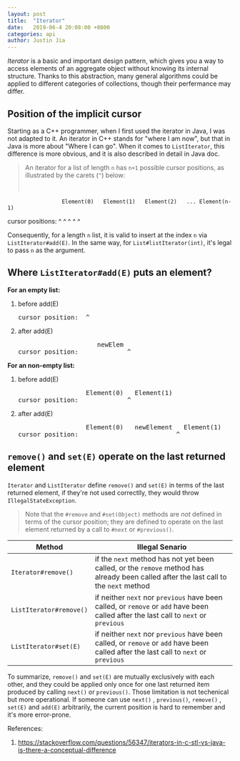 ```yaml
---
layout: post
title:  "Iterator"
date:   2019-06-4 20:08:00 +0800
categories: api
author: Justin Jia
---
```


*Iterator* is a basic and important design pattern, which gives you a way to access elements of an aggregate object without knowing its internal structure. Thanks to this abstraction, many general algorithms could be applied to different categories of collections, though their perfermance may differ.

## Position of the implicit cursor

Starting as a C++ programmer, when I first used the iterator in Java, I was not adapted to it. An iterator in C++ stands for "where I am now", but that in Java is more about "Where I can go". When it comes to `ListIterator`, this difference is more obvious, and it is also described in detail in Java doc.

> An iterator for a list of length `n` has `n+1` possible cursor positions, as illustrated by the carets (`^`) below:
> 
><PRE>
                     Element(0)   Element(1)   Element(2)   ... Element(n-1)
cursor positions:  ^            ^            ^            ^                  ^
></PRE>

Consequently, for a length `n` list, it is valid to insert at the index `n` via `ListIterator#add(E)`. In the same way, for `List#listIterator(int)`, it's legal to pass `n` as the argument.

## Where `ListIterator#add(E)` puts an element?

**For an empty list:**

1. before add(E)
   <PRE>
   cursor position:  ^
   </PRE>
2. after add(E)
   <PRE>
                        newElem
   cursor position:             ^
   </PRE>

**For an non-empty list:**

1. before add(E)

   <PRE>
                     Element(0)   Element(1)
   cursor position:             ^
   </PRE>

2. after add(E)
   <PRE>
                     Element(0)   newElement   Element(1)
   cursor position:                          ^
   </PRE>

## `remove()` and `set(E)` operate on the last returned element

`Iterator` and `ListIterator` define `remove()` and `set(E)` in terms of the last returned element, if they're not used correctlly, they would throw `IllegalStateException`.

> Note that the `#remove` and `#set(Object)` methods are <i>not</i> defined in terms of the cursor position;  they are defined to operate on the last element returned by a call to `#next` or `#previous()`.

| Method                  | Illegal Senario                                              |
| ----------------------- | ------------------------------------------------------------ |
| `Iterator#remove()`     | if the `next` method has not yet been called, or the `remove` method has already been called after the last call to the `next`  method |
| `ListIterator#remove()` | if neither `next` nor `previous` have been called, or `remove` or `add` have been called after the last call to `next` or `previous` |
| `ListIterator#set(E)`   | if neither `next` nor `previous` have been called, or `remove` or `add` have been called after the last call to `next` or `previous` |

To summarize, `remove()` and `set(E)` are mutually exclusively with each other, and they could be applied only once for one last returned item produced by calling `next()` or `previous()`. Those limitation is not techenical but more operational. If someone can use `next()` , `previous()`, `remove()` , `set(E)` and `add(E)` arbitrarily, the current position is hard to remember and it's more error-prone.


References:

1. https://stackoverflow.com/questions/56347/iterators-in-c-stl-vs-java-is-there-a-conceptual-difference
